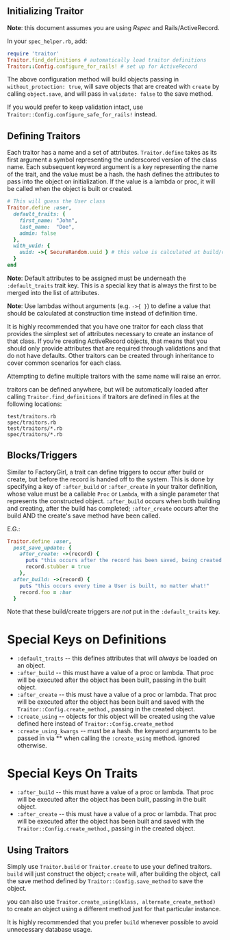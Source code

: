 Initializing Traitor
--------------------

**Note**: this document assumes you are using *Rspec* and Rails/ActiveRecord.

In your `spec_helper.rb`, add:

```ruby
require 'traitor'
Traitor.find_definitions # automatically load traitor definitions
Traitor::Config.configure_for_rails! # set up for ActiveRecord
```

The above configuration method will build objects passing in `without_protection: true`, will
save objects that are created with `create` by calling `object.save`, and will pass in
`validate: false` to the save method.

If you would prefer to keep validation intact, use `Traitor::Config.configure_safe_for_rails!`
instead.

Defining Traitors
------------------

Each traitor has a name and a set of attributes. `Traitor.define` takes as its first argument
a symbol representing the underscored version of the class name. Each subsequent keyword
argument is a key representing the name of the trait, and the value must be a hash. the
hash defines the attributes to pass into the object on initialization. If the value is
a lambda or proc, it will be called when the object is built or created.

```ruby
# This will guess the User class
Traitor.define :user,
  default_traits: {
    first_name: "John",
    last_name:  "Doe",
    admin: false
  },
  with_uuid: {
    uuid: ->{ SecureRandom.uuid } # this value is calculated at build/create time, not definition time.
  }
end
```

**Note**: Default attributes to be assigned must be underneath the `:default_traits` trait key. This is a
special key that is always the first to be merged into the list of attributes.

**Note**: Use lambdas without arguments (e.g. `->{ }`) to define a value that should be calculated at
construction time instead of definition time.

It is highly recommended that you have one traitor for each class that provides the simplest
set of attributes necessary to create an instance of that class. If you're creating ActiveRecord
objects, that means that you should only provide attributes that are required through validations
and that do not have defaults. Other traitors can be created through inheritance to cover common
scenarios for each class.

Attempting to define multiple traitors with the same name will raise an error.

traitors can be defined anywhere, but will be automatically loaded after
calling `Traitor.find_definitions` if traitors are defined in files at the
following locations:

    test/traitors.rb
    spec/traitors.rb
    test/traitors/*.rb
    spec/traitors/*.rb

Blocks/Triggers
---------------

Similar to FactoryGirl, a trait can define triggers to occur after build or create, but before the
record is handed off to the system. This is done by specifying a key of `:after_build` or
`:after_create` in your traitor definition, whose value must be a callable `Proc` or `Lambda`, with
a single parameter that represents the constructed object. `:after_build` occurs when both building
and creating, after the build has completed; `:after_create` occurs after the build AND the create's
save method have been called.

E.G.:

```ruby
Traitor.define :user,
  post_save_update: {
    after_create: ->(record) {
      puts "this occurs after the record has been saved, being created with this trait!"
      record.stubber = true
    },
  after_build: ->(record) {
    puts "this occurs every time a User is built, no matter what!"
    record.foo = :bar
  }
```

Note that these build/create triggers are *not* put in the `:default_traits` key.

Special Keys on Definitions
===========================

* `:default_traits` -- this defines attributes that will *always* be loaded on an object.
* `:after_build` -- this must have a value of a proc or lambda. That proc will be executed
  after the object has been built, passing in the built object.
* `:after_create` -- this must have a value of a proc or lambda. That proc will be executed
  after the object has been built and saved with the `Traitor::Config.create_method`., passing
  in the created object.
* `:create_using` -- objects for this object will be created using the value defined here instead
  of `Traitor::Config.create_method`
* `:create_using_kwargs` -- must be a hash. the keyword arguments to be passed in via ** when
  calling the `:create_using` method. ignored otherwise.

Special Keys On Traits
======================

* `:after_build` -- this must have a value of a proc or lambda. That proc will be executed
  after the object has been built, passing in the built object.
* `:after_create` -- this must have a value of a proc or lambda. That proc will be executed
  after the object has been built and saved with the `Traitor::Config.create_method`., passing
  in the created object.

Using Traitors
--------------

Simply use `Traitor.build` or `Traitor.create` to use your defined traitors. `build` will
just construct the object; `create` will, after building the object, call the save method
defined by `Traitor::Config.save_method` to save the object.

you can also use `Traitor.create_using(klass, alternate_create_method)` to create an object
using a different method just for that particular instance.

It is highly recommended that you prefer `build` whenever possible to avoid unnecessary
database usage.
